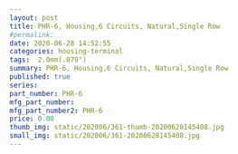 ```yaml
---
layout: post
title: PHR-6, Housing,6 Circuits, Natural,Single Row
#permalink: 
date: 2020-06-28 14:52:55
categories: housing-terminal
tags:  2.0mm(.079")
summary: PHR-6, Housing,6 Circuits, Natural,Single Row
published: true 
series: 
part_number: PHR-6
mfg_part_number: 
mfg_part_number2: PHR-6
price: 0.00
thumb_img: static/202006/361-thumb-20200628145408.jpg
small_img: static/202006/361-20200628145408.jpg
---
```



